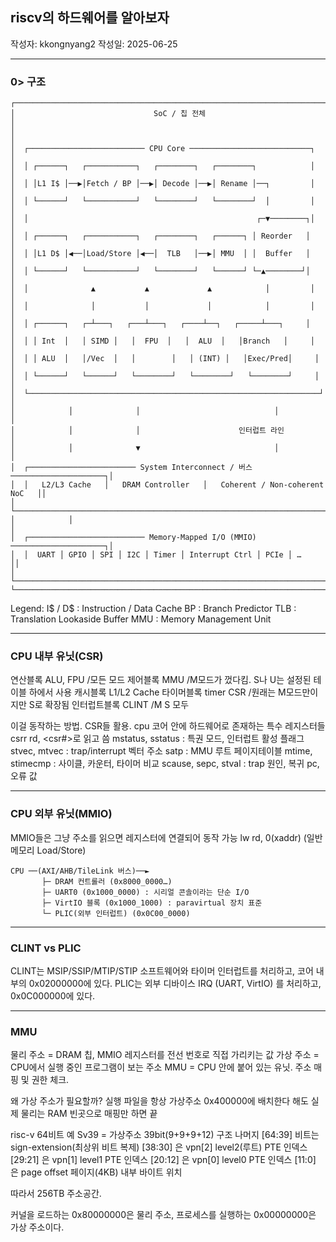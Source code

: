## riscv의 하드웨어를 알아보자

작성자: kkongnyang2 작성일: 2025-06-25

---
### 0> 구조
```
┌────────────────────────────────────────────────────────────────────────────┐
│                               SoC / 칩 전체                                │
│                                                                            │
│  ┌────────────────────────── CPU Core ───────────────────────────┐         │
│  │ ┌──────┐   ┌───────────┐   ┌────────┐   ┌────────┐            │         │
│  │ │L1 I$ │──▶│Fetch / BP │──▶│ Decode │──▶│ Rename │──┐         │         │
│  │ └──────┘   └───────────┘   └────────┘   └────────┘  │         │         │
│  │                                                   ┌─▼────────┐│         │
│  │ ┌──────┐   ┌───────────┐   ┌────────┐   ┌──────┐ │ Reorder   │         │
│  │ │L1 D$ │◀──│Load/Store │◀──│  TLB   │──▶│ MMU  │ │  Buffer   │         │
│  │ └──────┘   └───────────┘   └────────┘   └──────┘ └─▲────────┘│         │
│  │              ▲           ▲             ▲            │         │         │
│  │              │           │             │            │         │         │
│  │ ┌──────┐   ┌─┴───┐   ┌───┴───┐   ┌────┴──┐   ┌─────┴───┐     │         │
│  │ │ Int  │   │ SIMD │   │  FPU  │   │  ALU  │   │Branch   │     │         │
│  │ │ ALU  │   │/Vec  │   │        │   │ (INT) │   │Exec/Pred│     │         │
│  │ └──────┘   └──────┘   └────────┘   └────────┘   └────────┘     │         │
│  └─────────────────────────────────────────────────────────────────┘         │
│            │              │                              │                  │
│            │              │                      인터럽트 라인              │
│            │              ▼                              │                  │
│  ┌──────────────────────── System Interconnect / 버스 ─────────────────────┐│
│  │   L2/L3 Cache   │   DRAM Controller   │   Coherent / Non-coherent NoC   ││
│  └──────────────────────────────────────────────────────────────────────────┘│
│            │                                                                │
│  ┌────────────────────────── Memory-Mapped I/O (MMIO) ─────────────────────┐│
│  │  UART │ GPIO │ SPI │ I2C │ Timer │ Interrupt Ctrl │ PCIe │ …            ││
│  └──────────────────────────────────────────────────────────────────────────┘│
└──────────────────────────────────────────────────────────────────────────────┘
```
Legend:
  I$ / D$ : Instruction / Data Cache
  BP      : Branch Predictor
  TLB     : Translation Lookaside Buffer
  MMU     : Memory Management Unit

---
### CPU 내부 유닛(CSR)

연산블록 ALU, FPU /모든 모드
제어블록 MMU /M모드가 껐다킴. S나 U는 설정된 테이블 하에서 사용
캐시블록 L1/L2 Cache 
타이머블록 timer CSR /원래는 M모드만이지만 S로 확장됨
인터럽트블록 CLINT /M S 모두

이걸 동작하는 방법. CSR들 활용. cpu 코어 안에 하드웨어로 존재하는 특수 레지스터들
csrr rd, <csr#>로 읽고 씀
mstatus, sstatus : 특권 모드, 인터럽트 활성 플래그
stvec, mtvec : trap/interrupt 벡터 주소
satp : MMU 루트 페이지테이블
mtime, stimecmp : 사이클, 카운터, 타이머 비교
scause, sepc, stval : trap 원인, 복귀 pc, 오류 값

---
### CPU 외부 유닛(MMIO)

MMIO들은 그냥 주소를 읽으면 레지스터에 연결되어 동작 가능
lw rd, 0(xaddr) (일반 메모리 Load/Store)
```
CPU ──(AXI/AHB/TileLink 버스)──►
       ├─ DRAM 컨트롤러 (0x8000_0000…)
       ├─ UART0 (0x1000_0000) : 시리얼 콘솔이라는 단순 I/O
       ├─ VirtIO 블록 (0x1000_1000) : paravirtual 장치 표준
       └─ PLIC(외부 인터럽트) (0x0C00_0000)
```

---
### CLINT vs PLIC

CLINT는 MSIP/SSIP/MTIP/STIP 소프트웨어와 타이머 인터럽트를 처리하고, 코어 내부의 0x02000000에 있다.
PLIC는 외부 디바이스 IRQ (UART, VirtIO) 를 처리하고, 0x0C000000에 있다.


---
### MMU

물리 주소 = DRAM 칩, MMIO 레지스터를 전선 번호로 직접 가리키는 값
가상 주소 = CPU에서 실행 중인 프로그램이 보는 주소
MMU = CPU 안에 붙어 있는 유닛. 주소 매핑 및 권한 체크.

왜 가상 주소가 필요할까?
실행 파일을 항상 가상주소 0x400000에 배치한다 해도 실제 물리는 RAM 빈곳으로 매핑만 하면 끝

risc-v 64비트 예
Sv39 = 가상주소 39bit(9+9+9+12) 구조
나머지 [64:39] 비트는 sign-extension(최상위 비트 복제)
[38:30] 은 vpn[2] level2(루트) PTE 인덱스
[29:21] 은 vpn[1] level1 PTE 인덱스
[20:12] 은 vpn[0] level0 PTE 인덱스
[11:0] 은 page offset 페이지(4KB) 내부 바이트 위치

따라서 256TB 주소공간.


커널을 로드하는 0x80000000은 물리 주소, 프로세스를 실행하는 0x00000000은 가상 주소이다.
